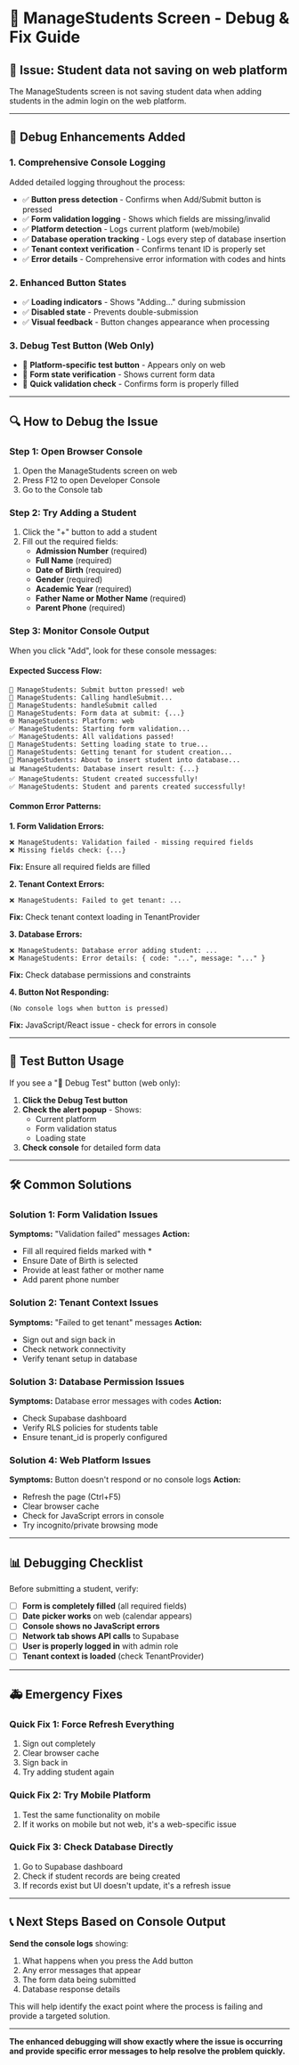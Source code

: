 # 🐛 ManageStudents Screen - Debug & Fix Guide

## 🚨 **Issue:** Student data not saving on web platform

The ManageStudents screen is not saving student data when adding students in the admin login on the web platform.

---

## 🔧 **Debug Enhancements Added**

### **1. Comprehensive Console Logging**
Added detailed logging throughout the process:
- ✅ **Button press detection** - Confirms when Add/Submit button is pressed
- ✅ **Form validation logging** - Shows which fields are missing/invalid
- ✅ **Platform detection** - Logs current platform (web/mobile)
- ✅ **Database operation tracking** - Logs every step of database insertion
- ✅ **Tenant context verification** - Confirms tenant ID is properly set
- ✅ **Error details** - Comprehensive error information with codes and hints

### **2. Enhanced Button States**
- ✅ **Loading indicators** - Shows "Adding..." during submission
- ✅ **Disabled state** - Prevents double-submission
- ✅ **Visual feedback** - Button changes appearance when processing

### **3. Debug Test Button** (Web Only)
- 🧪 **Platform-specific test button** - Appears only on web
- 🧪 **Form state verification** - Shows current form data
- 🧪 **Quick validation check** - Confirms form is properly filled

---

## 🔍 **How to Debug the Issue**

### **Step 1: Open Browser Console**
1. Open the ManageStudents screen on web
2. Press F12 to open Developer Console
3. Go to the Console tab

### **Step 2: Try Adding a Student**
1. Click the "+" button to add a student
2. Fill out the required fields:
   - **Admission Number** (required)
   - **Full Name** (required)
   - **Date of Birth** (required)
   - **Gender** (required)
   - **Academic Year** (required)
   - **Father Name or Mother Name** (required)
   - **Parent Phone** (required)

### **Step 3: Monitor Console Output**
When you click "Add", look for these console messages:

#### **Expected Success Flow:**
```
🔄 ManageStudents: Submit button pressed! web
🔄 ManageStudents: Calling handleSubmit...
🚀 ManageStudents: handleSubmit called
📝 ManageStudents: Form data at submit: {...}
🌐 ManageStudents: Platform: web
✅ ManageStudents: Starting form validation...
✅ ManageStudents: All validations passed!
🔄 ManageStudents: Setting loading state to true...
🏢 ManageStudents: Getting tenant for student creation...
🚀 ManageStudents: About to insert student into database...
📊 ManageStudents: Database insert result: {...}
✅ ManageStudents: Student created successfully!
✅ ManageStudents: Student and parents created successfully!
```

#### **Common Error Patterns:**

**1. Form Validation Errors:**
```
❌ ManageStudents: Validation failed - missing required fields
❌ Missing fields check: {...}
```
**Fix:** Ensure all required fields are filled

**2. Tenant Context Errors:**
```
❌ ManageStudents: Failed to get tenant: ...
```
**Fix:** Check tenant context loading in TenantProvider

**3. Database Errors:**
```
❌ ManageStudents: Database error adding student: ...
❌ ManageStudents: Error details: { code: "...", message: "..." }
```
**Fix:** Check database permissions and constraints

**4. Button Not Responding:**
```
(No console logs when button is pressed)
```
**Fix:** JavaScript/React issue - check for errors in console

---

## 🧪 **Test Button Usage**

If you see a "🧪 Debug Test" button (web only):

1. **Click the Debug Test button**
2. **Check the alert popup** - Shows:
   - Current platform
   - Form validation status
   - Loading state
3. **Check console** for detailed form data

---

## 🛠️ **Common Solutions**

### **Solution 1: Form Validation Issues**
**Symptoms:** "Validation failed" messages
**Action:** 
- Fill all required fields marked with *
- Ensure Date of Birth is selected
- Provide at least father or mother name
- Add parent phone number

### **Solution 2: Tenant Context Issues**
**Symptoms:** "Failed to get tenant" messages
**Action:**
- Sign out and sign back in
- Check network connectivity
- Verify tenant setup in database

### **Solution 3: Database Permission Issues**
**Symptoms:** Database error messages with codes
**Action:**
- Check Supabase dashboard
- Verify RLS policies for students table
- Ensure tenant_id is properly configured

### **Solution 4: Web Platform Issues**
**Symptoms:** Button doesn't respond or no console logs
**Action:**
- Refresh the page (Ctrl+F5)
- Clear browser cache
- Check for JavaScript errors in console
- Try incognito/private browsing mode

---

## 📊 **Debugging Checklist**

Before submitting a student, verify:

- [ ] **Form is completely filled** (all required fields)
- [ ] **Date picker works** on web (calendar appears)
- [ ] **Console shows no JavaScript errors**
- [ ] **Network tab shows API calls** to Supabase
- [ ] **User is properly logged in** with admin role
- [ ] **Tenant context is loaded** (check TenantProvider)

---

## 🚑 **Emergency Fixes**

### **Quick Fix 1: Force Refresh Everything**
1. Sign out completely
2. Clear browser cache
3. Sign back in
4. Try adding student again

### **Quick Fix 2: Try Mobile Platform**
1. Test the same functionality on mobile
2. If it works on mobile but not web, it's a web-specific issue

### **Quick Fix 3: Check Database Directly**
1. Go to Supabase dashboard
2. Check if student records are being created
3. If records exist but UI doesn't update, it's a refresh issue

---

## 📞 **Next Steps Based on Console Output**

**Send the console logs** showing:
1. What happens when you press the Add button
2. Any error messages that appear
3. The form data being submitted
4. Database response details

This will help identify the exact point where the process is failing and provide a targeted solution.

---

**The enhanced debugging will show exactly where the issue is occurring and provide specific error messages to help resolve the problem quickly.**

